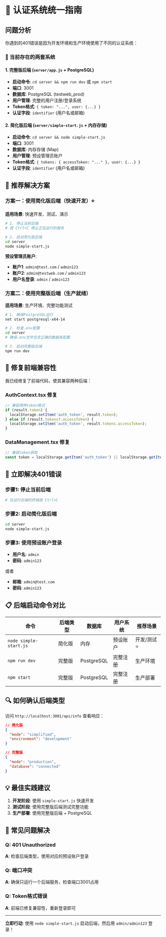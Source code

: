 # 🔐 认证系统统一指南

## 问题分析

你遇到的401错误是因为开发环境和生产环境使用了不同的认证系统：

### 🔄 当前存在的两套系统

#### 1. **完整版后端** (`server/app.js` + PostgreSQL)
- **启动命令**: `cd server && npm run dev` 或 `npm start`
- **端口**: 3001
- **数据库**: PostgreSQL (testweb_prod)
- **用户管理**: 完整的用户注册/登录系统
- **Token格式**: `{ token: "...", user: {...} }`
- **认证字段**: `identifier` (用户名或邮箱)

#### 2. **简化版后端** (`server/simple-start.js` + 内存存储)
- **启动命令**: `cd server && node simple-start.js`
- **端口**: 3001
- **数据库**: 内存存储 (Map)
- **用户管理**: 预设管理员账户
- **Token格式**: `{ tokens: { accessToken: "..." }, user: {...} }`
- **认证字段**: `identifier` (用户名或邮箱)

## 🎯 推荐解决方案

### 方案一：使用简化版后端（快速开发）⭐

**适用场景**: 快速开发、测试、演示

```bash
# 1. 停止当前后端
# 按 Ctrl+C 停止正在运行的服务

# 2. 启动简化版后端
cd server
node simple-start.js
```

**预设管理员账户**:
- **账户1**: `admin@test.com` / `admin123`
- **账户2**: `admin@testweb.com` / `admin123`
- **用户名登录**: `admin` / `admin123`

### 方案二：使用完整版后端（生产就绪）

**适用场景**: 生产环境、完整功能测试

```bash
# 1. 确保PostgreSQL运行
net start postgresql-x64-14

# 2. 检查.env配置
cd server
# 确保.env文件包含正确的数据库配置

# 3. 启动完整版后端
npm run dev
```

## 🔧 修复前端兼容性

我已经修复了前端代码，使其兼容两种后端：

### AuthContext.tsx 修复
```typescript
// 兼容两种token格式
if (result.token) {
  localStorage.setItem('auth_token', result.token);
} else if (result.tokens?.accessToken) {
  localStorage.setItem('auth_token', result.tokens.accessToken);
}
```

### DataManagement.tsx 修复
```typescript
// 兼容token获取
const token = localStorage.getItem('auth_token') || localStorage.getItem('token');
```

## 🚀 立即解决401错误

### 步骤1: 停止当前后端
```bash
# 在运行后端的终端按 Ctrl+C
```

### 步骤2: 启动简化版后端
```bash
cd server
node simple-start.js
```

### 步骤3: 使用预设账户登录
- **用户名**: `admin`
- **密码**: `admin123`

或者

- **邮箱**: `admin@test.com`
- **密码**: `admin123`

## 📋 后端启动命令对比

| 命令 | 后端类型 | 数据库 | 用户系统 | 推荐场景 |
|------|----------|--------|----------|----------|
| `node simple-start.js` | 简化版 | 内存 | 预设账户 | 开发/测试 ⭐ |
| `npm run dev` | 完整版 | PostgreSQL | 完整注册 | 生产环境 |
| `npm start` | 完整版 | PostgreSQL | 完整注册 | 生产部署 |

## 🔍 如何确认后端类型

访问 `http://localhost:3001/api/info` 查看响应：

```json
// 简化版
{
  "mode": "simplified",
  "environment": "development"
}

// 完整版
{
  "mode": "production",
  "database": "connected"
}
```

## 💡 最佳实践建议

1. **开发阶段**: 使用 `simple-start.js` 快速开发
2. **测试阶段**: 使用完整版后端测试完整功能
3. **生产部署**: 使用完整版后端 + PostgreSQL

## 🐛 常见问题解决

### Q: 401 Unauthorized
**A**: 检查后端类型，使用对应的预设账户登录

### Q: 端口冲突
**A**: 确保只运行一个后端服务，检查端口3001占用

### Q: Token格式错误
**A**: 前端已修复兼容性，重新登录即可

---

**立即行动**: 使用 `node simple-start.js` 启动后端，然后用 `admin/admin123` 登录！
